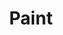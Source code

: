 ---
title: Paint
tags: ["paint", "art", "brush", "color", "create", "palette", "artist"]
icon: paint
svg: '<svg xmlns="http://www.w3.org/2000/svg" width="24" height="24" fill="none" viewBox="0 0 24 24" stroke-width="1.5" stroke-linecap="round" stroke-linejoin="round" stroke="currentColor"><path d="M16.5 5.5h1c1.105 0 2 .395 2 1.5v2a2 2 0 0 1-2 2h-7a1 1 0 0 0-1 1v8a1 1 0 0 0 1 1h1m5-15.5V4a1 1 0 0 0-1-1h-10a1 1 0 0 0-1 1v3a1 1 0 0 0 1 1h10a1 1 0 0 0 1-1V5.5Z"/></svg>'
---